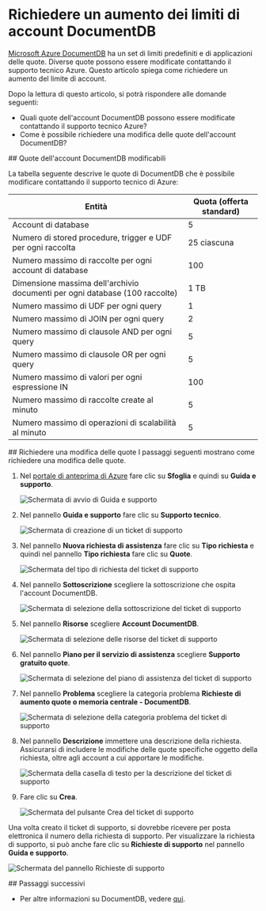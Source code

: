<properties 
	pageTitle="Richiedere un aumento dei limiti di account DocumentDB | Azure" 
	description="Informazioni su come richiedere una modifica ai limiti di DocumentDB, ad esempio il numero di raccolte consentite, di stored procedure e di clausole di query." 
	services="documentdb" 
	authors="stephbaron" 
	manager="johnmac" 
	editor="monicar" 
	documentationCenter=""/>

<tags 
	ms.service="documentdb" 
	ms.workload="data-services" 
	ms.tgt_pltfrm="na" 
	ms.devlang="na" 
	ms.topic="article" 
	ms.date="05/04/2015" 
	ms.author="stbaro"/>

# Richiedere un aumento dei limiti di account DocumentDB

[Microsoft Azure DocumentDB](http://azure.microsoft.com/services/documentdb/) ha un set di limiti predefiniti e di applicazioni delle quote. Diverse quote possono essere modificate contattando il supporto tecnico Azure. Questo articolo spiega come richiedere un aumento del limite di account.

Dopo la lettura di questo articolo, si potrà rispondere alle domande seguenti:

-	Quali quote dell'account DocumentDB possono essere modificate contattando il supporto tecnico Azure?
-	Come è possibile richiedere una modifica delle quote dell'account DocumentDB?

##<a id="AdjustableQuotas"></a> Quote dell'account DocumentDB modificabili

La tabella seguente descrive le quote di DocumentDB che è possibile modificare contattando il supporto tecnico di Azure:

|Entità |Quota (offerta standard)|
|-------|--------|
|Account di database |5
|Numero di stored procedure, trigger e UDF per ogni raccolta |25 ciascuna
|Numero massimo di raccolte per ogni account di database |100
|Dimensione massima dell'archivio documenti per ogni database (100 raccolte) |1 TB
|Numero massimo di UDF per ogni query |1
|Numero massimo di JOIN per ogni query |2
|Numero massimo di clausole AND per ogni query |5
|Numero massimo di clausole OR per ogni query |5
|Numero massimo di valori per ogni espressione IN |100
|Numero massimo di raccolte create al minuto |5
|Numero massimo di operazioni di scalabilità al minuto |5

##<a id="RequestQuotaIncrease"></a> Richiedere una modifica delle quote
I passaggi seguenti mostrano come richiedere una modifica delle quote.

1. Nel [portale di anteprima di Azure](https://portal.azure.com) fare clic su **Sfoglia** e quindi su **Guida e supporto**.

	![Schermata di avvio di Guida e supporto](media/documentdb-increase-limits/helpsupport.png)

2. Nel pannello **Guida e supporto** fare clic su **Supporto tecnico**.

	![Schermata di creazione di un ticket di supporto](media/documentdb-increase-limits/getsupport.png)

3. Nel pannello **Nuova richiesta di assistenza** fare clic su **Tipo richiesta** e quindi nel pannello **Tipo richiesta** fare clic su **Quote**.

	![Schermata del tipo di richiesta del ticket di supporto](media/documentdb-increase-limits/supportrequest1.png)

4. Nel pannello **Sottoscrizione** scegliere la sottoscrizione che ospita l'account DocumentDB.

	![Schermata di selezione della sottoscrizione del ticket di supporto](media/documentdb-increase-limits/supportrequest2.png)

5. Nel pannello **Risorse** scegliere **Account DocumentDB**.

	![Schermata di selezione delle risorse del ticket di supporto](media/documentdb-increase-limits/supportrequest3.png)

6. Nel pannello **Piano per il servizio di assistenza** scegliere **Supporto gratuito quote**.

	![Schermata di selezione del piano di assistenza del ticket di supporto](media/documentdb-increase-limits/supportrequest4.png)

7. Nel pannello **Problema** scegliere la categoria problema **Richieste di aumento quote o memoria centrale - DocumentDB**.

	![Schermata di selezione della categoria problema del ticket di supporto](media/documentdb-increase-limits/supportrequest5.png)

8. Nel pannello **Descrizione** immettere una descrizione della richiesta. Assicurarsi di includere le modifiche delle quote specifiche oggetto della richiesta, oltre agli account a cui apportare le modifiche.

	![Schermata della casella di testo per la descrizione del ticket di supporto](media/documentdb-increase-limits/supportrequest6.png)

9. Fare clic su **Crea**.

	![Schermata del pulsante Crea del ticket di supporto](media/documentdb-increase-limits/supportrequest7.png)

Una volta creato il ticket di supporto, si dovrebbe ricevere per posta elettronica il numero della richiesta di supporto. Per visualizzare la richiesta di supporto, si può anche fare clic su **Richieste di supporto** nel pannello **Guida e supporto**.

![Schermata del pannello Richieste di supporto](media/documentdb-increase-limits/supportrequest8.png)
  

##<a name="NextSteps"></a> Passaggi successivi
- Per altre informazioni su DocumentDB, vedere [qui](http://azure.com/docdb).
 

<!---HONumber=July15_HO4-->